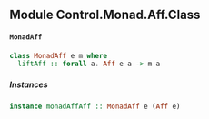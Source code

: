 ## Module Control.Monad.Aff.Class

#### `MonadAff`

``` purescript
class MonadAff e m where
  liftAff :: forall a. Aff e a -> m a
```

##### Instances
``` purescript
instance monadAffAff :: MonadAff e (Aff e)
```


